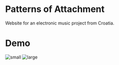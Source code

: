 # Patterns of Attachment

Website for an electronic music project from Croatia.

# Demo

![small](https://user-images.githubusercontent.com/57053530/125387739-ab1bdd00-e39e-11eb-9fda-6e2b9ecd7e09.jpg)
![large](https://user-images.githubusercontent.com/57053530/125387748-ad7e3700-e39e-11eb-9fc4-0ea04b7c4bc9.jpg)
